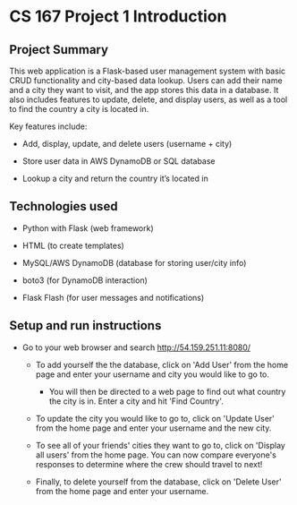 # CS 167 Project 1 Introduction
## Project Summary

This web application is a Flask-based user management system with basic CRUD functionality and city-based data lookup. Users can add their name and a city they want to visit, and the app stores this data in a database. It also includes features to update, delete, and display users, as well as a tool to find the country a city is located in.

Key features include:

* Add, display, update, and delete users (username + city)

* Store user data in AWS DynamoDB or SQL database

* Lookup a city and return the country it’s located in

## Technologies used

* Python with Flask (web framework)

* HTML (to create templates)

* MySQL/AWS DynamoDB (database for storing user/city info)

* boto3 (for DynamoDB interaction)

* Flask Flash (for user messages and notifications)

## Setup and run instructions

* Go to your web browser and search http://54.159.251.11:8080/

    * To add yourself the the database, click on 'Add User' from the home page and enter your username and city you would like to go to. 
 
        * You will then be directed to a web page to find out what country the city is in. Enter a city and hit 'Find Country'. 
 
    * To update the city you would like to go to, click on 'Update User' from the home page and enter your username and the new city.

    * To see all of your friends' cities they want to go to, click on 'Display all users' from the home page. You can now compare everyone's responses to determine where the crew should travel to next!
 
    * Finally, to delete yourself from the database, click on 'Delete User' from the home page and enter your username. 